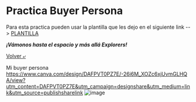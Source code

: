 # Practica Buyer Persona

Para esta practica pueden usar la plantilla que les dejo en el siguiente link --> [PLANTILLA](./2.-persona.pdf)

***¡Vámonos hasta el espacio y más allá Explorers!***

[Volver &ldca;](/01%20-%20INTRO/README.md "Regresar a página anterior")

Mi buyer persona
https://www.canva.com/design/DAFPVT0PZ7E/-26i6M_XOZc6xjUvmGLHQA/view?utm_content=DAFPVT0PZ7E&utm_campaign=designshare&utm_medium=link&utm_source=publishsharelink
![image](https://user-images.githubusercontent.com/114269186/203118669-3adde48d-1bcb-4f6b-ae8d-ea06005434a5.png)
